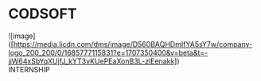 # CODSOFT
![image] ([https://media.licdn.com/dms/image/D560BAQHDmIfYA5sY7w/company-logo_200_200/0/1685777115831?e=1707350400&v=beta&t=-jjW64xSbYqXUjfJ_kYT3vKUePEaXonB3L-zlEenakk])
<br>
INTERNSHIP
